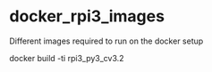 # docker_rpi3_images
Different images required to run on the docker setup

docker build -ti rpi3_py3_cv3.2
